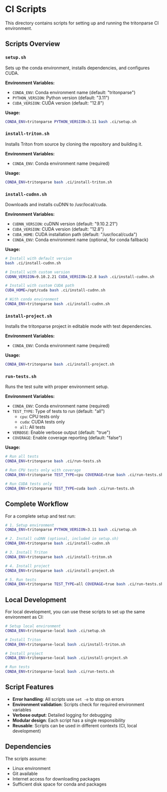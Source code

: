 # CI Scripts

This directory contains scripts for setting up and running the tritonparse CI environment.

## Scripts Overview

### `setup.sh`
Sets up the conda environment, installs dependencies, and configures CUDA.

**Environment Variables:**
- `CONDA_ENV`: Conda environment name (default: "tritonparse")
- `PYTHON_VERSION`: Python version (default: "3.11")
- `CUDA_VERSION`: CUDA version (default: "12.8")

**Usage:**
```bash
CONDA_ENV=tritonparse PYTHON_VERSION=3.11 bash .ci/setup.sh
```

### `install-triton.sh`
Installs Triton from source by cloning the repository and building it.

**Environment Variables:**
- `CONDA_ENV`: Conda environment name (required)

**Usage:**
```bash
CONDA_ENV=tritonparse bash .ci/install-triton.sh
```

### `install-cudnn.sh`
Downloads and installs cuDNN to /usr/local/cuda.

**Environment Variables:**
- `CUDNN_VERSION`: cuDNN version (default: "9.10.2.21")
- `CUDA_VERSION`: CUDA version (default: "12.8")
- `CUDA_HOME`: CUDA installation path (default: "/usr/local/cuda")
- `CONDA_ENV`: Conda environment name (optional, for conda fallback)

**Usage:**
```bash
# Install with default version
bash .ci/install-cudnn.sh

# Install with custom version
CUDNN_VERSION=9.10.2.21 CUDA_VERSION=12.8 bash .ci/install-cudnn.sh

# Install with custom CUDA path
CUDA_HOME=/opt/cuda bash .ci/install-cudnn.sh

# With conda environment
CONDA_ENV=tritonparse bash .ci/install-cudnn.sh
```

### `install-project.sh`
Installs the tritonparse project in editable mode with test dependencies.

**Environment Variables:**
- `CONDA_ENV`: Conda environment name (required)

**Usage:**
```bash
CONDA_ENV=tritonparse bash .ci/install-project.sh
```

### `run-tests.sh`
Runs the test suite with proper environment setup.

**Environment Variables:**
- `CONDA_ENV`: Conda environment name (required)
- `TEST_TYPE`: Type of tests to run (default: "all")
  - `cpu`: CPU tests only
  - `cuda`: CUDA tests only
  - `all`: All tests
- `VERBOSE`: Enable verbose output (default: "true")
- `COVERAGE`: Enable coverage reporting (default: "false")

**Usage:**
```bash
# Run all tests
CONDA_ENV=tritonparse bash .ci/run-tests.sh

# Run CPU tests only with coverage
CONDA_ENV=tritonparse TEST_TYPE=cpu COVERAGE=true bash .ci/run-tests.sh

# Run CUDA tests only
CONDA_ENV=tritonparse TEST_TYPE=cuda bash .ci/run-tests.sh
```

## Complete Workflow

For a complete setup and test run:

```bash
# 1. Setup environment
CONDA_ENV=tritonparse PYTHON_VERSION=3.11 bash .ci/setup.sh

# 2. Install cuDNN (optional, included in setup.sh)
CONDA_ENV=tritonparse bash .ci/install-cudnn.sh

# 3. Install Triton
CONDA_ENV=tritonparse bash .ci/install-triton.sh

# 4. Install project
CONDA_ENV=tritonparse bash .ci/install-project.sh

# 5. Run tests
CONDA_ENV=tritonparse TEST_TYPE=all COVERAGE=true bash .ci/run-tests.sh
```

## Local Development

For local development, you can use these scripts to set up the same environment as CI:

```bash
# Setup local environment
CONDA_ENV=tritonparse-local bash .ci/setup.sh

# Install Triton
CONDA_ENV=tritonparse-local bash .ci/install-triton.sh

# Install project
CONDA_ENV=tritonparse-local bash .ci/install-project.sh

# Run tests
CONDA_ENV=tritonparse-local bash .ci/run-tests.sh
```

## Script Features

- **Error handling**: All scripts use `set -e` to stop on errors
- **Environment validation**: Scripts check for required environment variables
- **Verbose output**: Detailed logging for debugging
- **Modular design**: Each script has a single responsibility
- **Reusable**: Scripts can be used in different contexts (CI, local development)

## Dependencies

The scripts assume:
- Linux environment
- Git available
- Internet access for downloading packages
- Sufficient disk space for conda and packages

